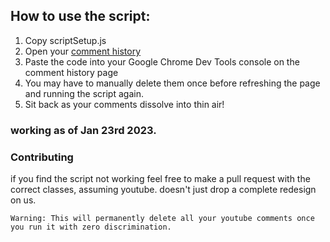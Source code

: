 ## How to use the script: 
  1. Copy scriptSetup.js 
  2. Open your [comment history](https://www.youtube.com/feed/history/comment_history)
  3. Paste the code into your Google Chrome Dev Tools console on the comment history page
  4. You may have to manually delete them once before refreshing the page and running the script again.
  5. Sit back as your comments dissolve into thin air! 
  
### working as of Jan 23rd 2023.
### Contributing
  if you find the script not working feel free to make a pull request with the correct classes, assuming youtube. doesn't just drop a complete redesign on us. 

<aside class="warning">
  
    Warning: This will permanently delete all your youtube comments once you run it with zero discrimination.
</aside>
